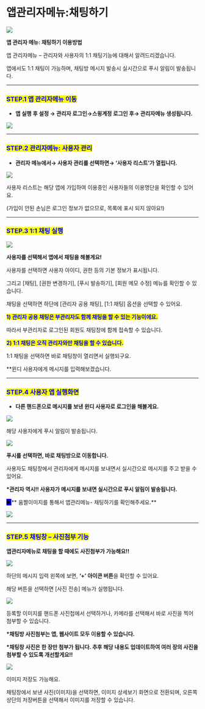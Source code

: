 # 앱관리자메뉴:채팅하기

![](https://wp.swing2app.co.kr/wp-content/uploads/2018/10/%EC%95%B1%EA%B4%80%EB%A6%AC%EB%A9%94%EB%89%B4-%EC%B1%84%ED%8C%85%EC%A0%9C%EB%AA%A9.png)

**앱 관리자 메뉴: 채팅하기 이용방법**

앱 관리자메뉴 – 관리자와 사용자의 1:1 채팅기능에 대해서 알려드리겠습니다.

앱에서도 1:1 채팅이 가능하며, 채팅방 메시지 발송시 실시간으로 푸시 알림이 발송됩니다.

***

### <mark style="color:blue;">**STEP.1 앱 관리자메뉴 이동**</mark>

* **앱 실행 후 설정 → 관리자 로그인→스윙계정 로그인 후→ 관리자메뉴 생성됩니다.**

![](https://wp.swing2app.co.kr/wp-content/uploads/2018/10/%EA%B4%80%EB%A6%AC%EC%9E%90%ED%8E%98%EC%9D%B4%EC%A7%801-1.png)

***

### <mark style="color:blue;">**STEP.2 관리자메뉴: 사용자 관리**</mark>

* **관리자 메뉴에서→ 사용자 관리를  선택하면→ ‘사용자 리스트’가 열립니다.**

![](https://wp.swing2app.co.kr/wp-content/uploads/2018/10/%EC%95%B1%EA%B4%80%EB%A6%AC%EB%A9%94%EB%89%B4-%EC%B1%84%ED%8C%851.png)

사용자 리스트는 해당 앱에 가입하여 이용중인 사용자들의 이용명단을 확인할 수 있어요.

(가입이 안된 손님은 로그인 정보가 없으므로, 목록에 표시 되지 않아요!)

***

### <mark style="color:blue;">**STEP.3 1:1 채팅 실행**</mark>

![](https://wp.swing2app.co.kr/wp-content/uploads/2018/10/%EC%95%B1%EA%B4%80%EB%A6%AC%EB%A9%94%EB%89%B4-%EC%B1%84%ED%8C%853.png)

**사용자를 선택해서 앱에서 채팅을 해볼게요!**

사용자를 선택하면 사용자 아이디, 권한 등의 기본 정보가 표시됩니다.

그리고 \[채팅], \[권한 변경하기], \[푸시 발송하기], \[회원 메모 수정] 메뉴를 확인할 수 있습니다.

채팅을 선택하면 하단에 \[관리자 공용 채팅], \[1:1 채팅] 옵션을 선택할 수 있어요.

<mark style="color:blue;">**1) 관리자 공용 채팅은 부관리자도 함께 채팅을 할 수 있는 기능이에요.**</mark>&#x20;

따라서 부관리자로 로그인된 회원도 채팅창에 함께 접속할 수 있습니다.

<mark style="color:blue;">**2) 1:1 채팅은 오직 관리자와만 채팅을 할 수 있습니다.**</mark>

1:1 채팅을 선택하면 바로 채팅창이 열리면서 실행되구요.

\*\*윈디 사용자에게 메시지를 입력해보겠습니다.

***

### &#x20;<mark style="color:blue;">**STEP.4 사용자 앱 실행화면**</mark>

* **다른 핸드폰으로 메시지를 보낸 윈디 사용자로 로그인을 해볼게요.**

![](https://wp.swing2app.co.kr/wp-content/uploads/2018/10/%EC%95%B1%EA%B4%80%EB%A6%AC%EB%A9%94%EB%89%B4-%EC%B1%84%ED%8C%859-541x1024.png)

해당 사용자에게 푸시 알림이 발송됩니다.

![](https://wp.swing2app.co.kr/wp-content/uploads/2018/10/%EC%95%B1%EA%B4%80%EB%A6%AC%EB%A9%94%EB%89%B4-%EC%B1%84%ED%8C%855.png)

**푸시를 선택하면, 바로 채팅방으로 이동합니다.**

사용자도 채팅창에서 관리자에게 메시지를 보내면서 실시간으로 메시지를 주고 받을 수 있어요.

**\*관리자 역시!! 사용자가 메시지를 보내면 실시간으로 푸시 알림이 발송됩니다.**



<mark style="background-color:blue;">**▶**</mark>** 움짤이미지를 통해서 앱관리메뉴- 채팅하기를 확인해주세요.**

![](https://wp.swing2app.co.kr/wp-content/uploads/2018/10/%EC%95%B1%EA%B4%80%EB%A6%AC%EB%A9%94%EB%89%B4-%EC%B1%84%ED%8C%85%EB%B8%94%EB%A1%9C%EA%B7%B8%EC%9A%A9.gif)

***

### <mark style="color:blue;">**STEP.5 채팅창 – 사진첨부 기능**</mark>

**앱관리자메뉴로 채팅을 할 때에도 사진첨부가 가능해요!!**

![](https://wp.swing2app.co.kr/wp-content/uploads/2018/10/%EC%95%B1%EA%B4%80%EB%A6%AC%EB%A9%94%EB%89%B4-%EC%B1%84%ED%8C%856.png)

하단의 메시지 입력 왼쪽에 보면, **‘+’ 아이콘 버튼**을 확인할 수 있어요.

해당 버튼을 선택하면 \[사진 전송] 메뉴가 실행됩니다.



![](https://wp.swing2app.co.kr/wp-content/uploads/2018/10/%EC%95%B1%EA%B4%80%EB%A6%AC%EB%A9%94%EB%89%B4-%EC%B1%84%ED%8C%857.png)

등록할 이미지를 핸드폰 사진첩에서 선택하거나, 카메라를 선택해서 바로 사진을 찍어 첨부할 수 있습니다.

**\*채팅방 사진첨부는 앱, 웹사이트 모두 이용할 수 있습니다.**

**\*채팅창 사진은 한 장만 첨부가 됩니다. 추후 해당 내용도 업데이트하여 여러 장의 사진을 첨부할 수 있도록 개선할게요!!**



![](https://wp.swing2app.co.kr/wp-content/uploads/2018/10/%EC%95%B1%EA%B4%80%EB%A6%AC%EB%A9%94%EB%89%B4-%EC%B1%84%ED%8C%858-513x1024.png)

이미지 저장도 가능해요.

채팅창에서 보낸 사진(이미지)을 선택하면, 이미지 상세보기 화면으로 전환되며, 오른쪽 상단의 저장버튼을 선택해서 이미지를 저장할 수 있습니다.
